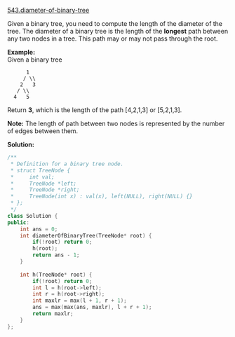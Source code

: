 [543.diameter-of-binary-tree](https://leetcode.com/problems/diameter-of-binary-tree/)  

Given a binary tree, you need to compute the length of the diameter of the tree. The diameter of a binary tree is the length of the **longest** path between any two nodes in a tree. This path may or may not pass through the root.

**Example:**  
Given a binary tree  

          1
         / \\
        2   3
       / \\     
      4   5    

Return **3**, which is the length of the path \[4,2,1,3\] or \[5,2,1,3\].

**Note:** The length of path between two nodes is represented by the number of edges between them.  



**Solution:**  

```cpp
/**
 * Definition for a binary tree node.
 * struct TreeNode {
 *     int val;
 *     TreeNode *left;
 *     TreeNode *right;
 *     TreeNode(int x) : val(x), left(NULL), right(NULL) {}
 * };
 */
class Solution {
public:
    int ans = 0;
    int diameterOfBinaryTree(TreeNode* root) {
        if(!root) return 0;
        h(root);
        return ans - 1;
    }
    
    int h(TreeNode* root) {
        if(!root) return 0;
        int l = h(root->left);
        int r = h(root->right);
        int maxlr = max(l + 1, r + 1);
        ans = max(max(ans, maxlr), l + r + 1);
        return maxlr;
    }
};
```
      